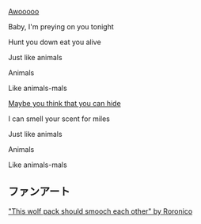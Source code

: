 <!-- title: アニマルズ -->
<!-- relationship: The Wolf Pack -->

[Awooooo](#embed:https://www.youtube.com/live/uX0rZYSrb4Q?si=DSfIzWFuDET8gipE&t=404)

Baby, I'm preying on you tonight

Hunt you down eat you alive

Just like animals

Animals

Like animals-mals

[Maybe you think that you can hide](#embed:https://www.youtube.com/live/uX0rZYSrb4Q?si=ygzF1V3H5aVxDjwl&t=6658)

I can smell your scent for miles

Just like animals

Animals

Like animals-mals

## ファンアート

["This wolf pack should smooch each other" by Roronico](https://x.com/roronico1512/status/1919665039730213267)

<!-- kiara, cecilia -->
